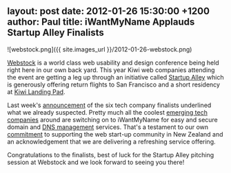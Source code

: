 layout: post
date: 2012-01-26 15:30:00 +1200
author: Paul
title: iWantMyName Applauds Startup Alley Finalists
----

![webstock.png]({{ site.images_url }}/2012-01-26-webstock.png)

[Webstock](http://www.webstock.org.nz/) is a world class web usability and design conference being held right here in our own back yard. This year Kiwi web companies attending the event are getting a leg up through an initiative called [Startup Alley](http://www.webstock.org.nz/12/bnz-startup-alley.php) which is generously offering return flights to San Francisco and a short residency at [Kiwi Landing Pad](http://www.klp.org.nz/).

Last week's [announcement](http://archived.link/http://www.webstock.org.nz/blog/2012/the-bnz-start-up-alley-finalists/) of the six tech company finalists underlined what we already suspected. Pretty much all the coolest [emerging tech companies](https://iwantmyname.com/blog/2011/11/usnapus-snaps-up-startup-weekend-prize.html) around are switching on to iWantMyName for easy and secure domain and [DNS management](https://iwantmyname.com/blog/2011/08/simplify-your-domain-dns-management.html) services. That's a testament to our own [commitment](https://iwantmyname.com/blog/2011/10/being-good-neighbours.html) to supporting the web start-up community in New Zealand and an acknowledgement that we are delivering a refreshing service offering.

Congratulations to the finalists, best of luck for the Startup Alley pitching session at Webstock and we look forward to seeing you there!
